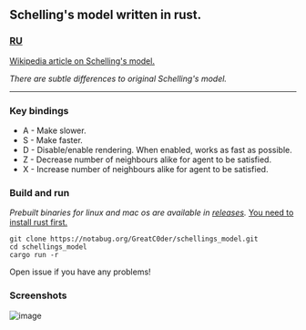 ## Schelling's model written in rust.

### [RU](https://notabug.org/GreatC0der/schellings_model/src/master/readmeRU.md)


[Wikipedia article on Schelling's model.](https://en.wikipedia.org/wiki/Schelling%27s_model_of_segregation)

*There are subtle differences to original Schelling's model.*

---

### Key bindings

- A - Make slower.
- S - Make faster.
- D - Disable/enable rendering. When enabled, works as fast as possible.
- Z - Decrease number of neighbours alike for agent to be satisfied.
- X - Increase number of neighbours alike for agent to be satisfied.

### Build and run
*Prebuilt binaries for linux and mac os are available in [releases](https://notabug.org/GreatC0der/schellings_model/releases).*
[You need to install rust first.](https://www.rust-lang.org/tools/install)
```
git clone https://notabug.org/GreatC0der/schellings_model.git
cd schellings_model
cargo run -r 
```
Open issue if you have any problems!
### Screenshots
![image](https://notabug.org/GreatC0der/schellings_model/raw/master/screenshots/program.png)